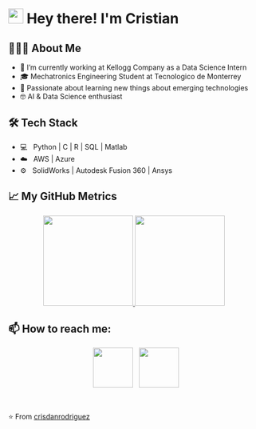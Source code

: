 <h1> <img src="https://c.tenor.com/yWSRmymbuBkAAAAC/waving-hi.gif" width="30px"> Hey there! I'm Cristian </h1>

<h2> 👨🏻‍💻 About Me </h2>

- 🔭 I’m currently working at Kellogg Company as a Data Science Intern
- 🎓 Mechatronics Engineering Student at Tecnologico de Monterrey
- 🌱 Passionate about learning new things about emerging technologies
- 🤓 AI & Data Science enthusiast


<h2>🛠 Tech Stack</h2>

- 💻 &nbsp; Python | C | R | SQL | Matlab  
- ☁️ &nbsp; AWS | Azure  
- ⚙️ &nbsp; SolidWorks | Autodesk Fusion 360 | Ansys  

<h2>📈 My GitHub Metrics</h2>

<p align="center">
<a href="https://github.com/crisdanrodriguez">
  <img height="180em" src="https://github-readme-stats.vercel.app/api?username=crisdanrodriguez&include_all_commits=true&count_private=true&theme=nord&show_icons=true" />
  <img height="180em" src="https://github-readme-stats.vercel.app/api/top-langs/?username=crisdanrodriguez&theme=nord&layout=compact" />
</a>
</p align='center'>

<h2> 📫 How to reach me: </h2>

<p align="center">
&nbsp; <a href="https://www.linkedin.com/in/crisdanrodriguez" target="_blank" rel="noopener noreferrer"><img src="https://img.icons8.com/plasticine/100/000000/linkedin.png" width="80" /></a>
&nbsp; <a href="mailto:crisdanrodvaz@gmail.com" target="_blank" rel="noopener noreferrer"><img src="https://img.icons8.com/plasticine/100/000000/gmail.png"  width="80" /></a>
</p align='center'>

</br>

⭐️ From [crisdanrodriguez](https://github.com/crisdanrodriguez)
